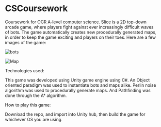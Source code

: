 # CSCoursework
Coursework for OCR A-level computer science.
Slice is a 2D top-down arcade game, where players fight against
ever increasingly difficult waves of bots. The game automatically creates new procedurally generated maps, in order to keep the game exciting and players on their toes.
Here are a few images of the game:


![bots](https://user-images.githubusercontent.com/78858679/210461890-e77ffc3e-3db0-45d5-9cc4-cabb3377198a.png)



![Map](https://user-images.githubusercontent.com/78858679/210461896-5172a71d-2de1-494a-ae30-f809b4ddf412.png)

Technologies used:

This game was developed using Unity game engine using C#. An Object oriented paradigm was used to instantiate bots and maps alike. Perlin noise algorithm was used to procedurally generate maps. And Pathfinding was done through the A* algorithm.

How to play this game:

Download the repo, and import into Unity hub, then build the game for whichever OS you are using.
